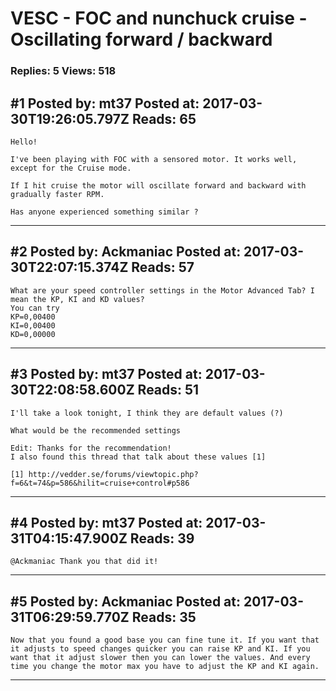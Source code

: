 # VESC - FOC and nunchuck cruise - Oscillating forward / backward

### Replies: 5 Views: 518

## \#1 Posted by: mt37 Posted at: 2017-03-30T19:26:05.797Z Reads: 65

```
Hello! 

I've been playing with FOC with a sensored motor. It works well, except for the Cruise mode.

If I hit cruise the motor will oscillate forward and backward with gradually faster RPM. 

Has anyone experienced something similar ?
```

---
## \#2 Posted by: Ackmaniac Posted at: 2017-03-30T22:07:15.374Z Reads: 57

```
What are your speed controller settings in the Motor Advanced Tab? I mean the KP, KI and KD values?
You can try 
KP=0,00400
KI=0,00400
KD=0,00000
```

---
## \#3 Posted by: mt37 Posted at: 2017-03-30T22:08:58.600Z Reads: 51

```
I'll take a look tonight, I think they are default values (?)

What would be the recommended settings

Edit: Thanks for the recommendation!
I also found this thread that talk about these values [1]

[1] http://vedder.se/forums/viewtopic.php?f=6&t=74&p=586&hilit=cruise+control#p586
```

---
## \#4 Posted by: mt37 Posted at: 2017-03-31T04:15:47.900Z Reads: 39

```
@Ackmaniac Thank you that did it!
```

---
## \#5 Posted by: Ackmaniac Posted at: 2017-03-31T06:29:59.770Z Reads: 35

```
Now that you found a good base you can fine tune it. If you want that it adjusts to speed changes quicker you can raise KP and KI. If you want that it adjust slower then you can lower the values. And every time you change the motor max you have to adjust the KP and KI again.
```

---
